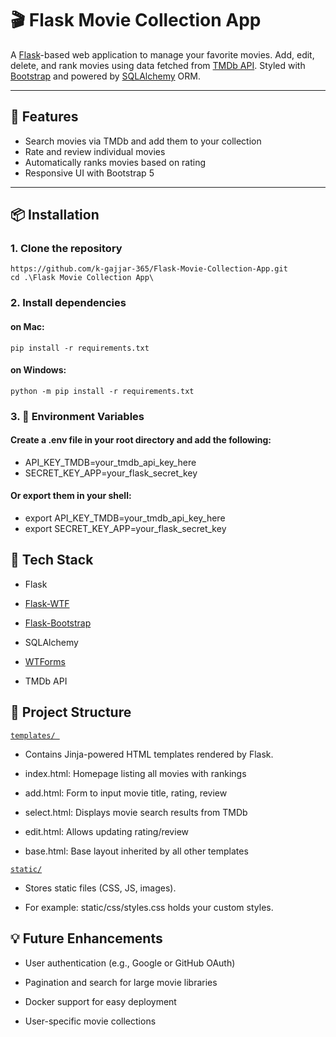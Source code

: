 # 🎬 Flask Movie Collection App

A [Flask](https://flask.palletsprojects.com/en/stable/)-based web application to manage your favorite movies. Add, edit, delete, and rank movies using data fetched from [TMDb API](https://www.themoviedb.org/documentation/api). Styled with [Bootstrap](https://getbootstrap.com/) and powered by [SQLAlchemy](https://flask-sqlalchemy.readthedocs.io/en/stable/) ORM.

---

## 🚀 Features

- Search movies via TMDb and add them to your collection
- Rate and review individual movies
- Automatically ranks movies based on rating
- Responsive UI with Bootstrap 5

---

## 📦 Installation

### 1. Clone the repository

```
https://github.com/k-gajjar-365/Flask-Movie-Collection-App.git
cd .\Flask Movie Collection App\
```
### 2. Install dependencies

#### on Mac:
```
pip install -r requirements.txt
```
#### on Windows:
```
python -m pip install -r requirements.txt
```
### 3. 🔐 Environment Variables
#### Create a .env file in your root directory and add the following:

- API_KEY_TMDB=your_tmdb_api_key_here
- SECRET_KEY_APP=your_flask_secret_key

#### Or export them in your shell:

- export API_KEY_TMDB=your_tmdb_api_key_here
- export SECRET_KEY_APP=your_flask_secret_key

## 🧪 Tech Stack
- Flask

- [Flask-WTF](https://flask-wtf.readthedocs.io/en/1.2.x/)

- [Flask-Bootstrap](https://bootstrap-flask.readthedocs.io/en/stable/)

- SQLAlchemy

- [WTForms](https://pypi.org/project/WTForms/)

- TMDb API

## 📁 Project Structure

[```templates/ ```](https://flask.palletsprojects.com/en/stable/tutorial/templates/)
- Contains Jinja-powered HTML templates rendered by Flask.

- index.html: Homepage listing all movies with rankings

- add.html: Form to input movie title, rating, review

- select.html: Displays movie search results from TMDb

- edit.html: Allows updating rating/review

- base.html: Base layout inherited by all other templates

[``` static/ ```](https://flask.palletsprojects.com/en/stable/tutorial/static/)
- Stores static files (CSS, JS, images).

- For example: static/css/styles.css holds your custom styles.

## 💡 Future Enhancements
- User authentication (e.g., Google or GitHub OAuth)

- Pagination and search for large movie libraries

- Docker support for easy deployment

- User-specific movie collections
